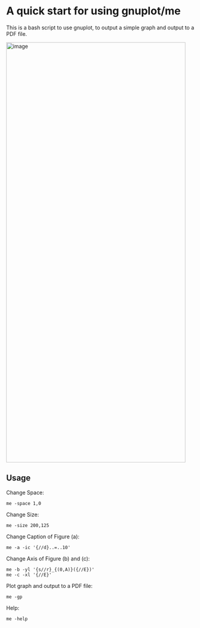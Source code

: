 # A quick start for using gnuplot/me

This is a bash script to use gnuplot, to output a simple graph and output to a PDF file.

<img width="480" height="1125" alt="image" src="https://github.com/user-attachments/assets/faaa4e88-e158-4008-9992-65e813244639" />

## Usage

Change Space:
~~~
me -space 1,0
~~~
Change Size:
~~~
me -size 200,125
~~~ 
Change Caption of Figure (a):
~~~
me -a -ic '{//d}..=..10'
~~~
Change Axis of Figure (b) and (c):
~~~
me -b -yl '{s//r}_{(0,A)}({//E})'
me -c -xl '{//E}'
~~~
Plot graph and output to a PDF file:
~~~
me -gp
~~~
Help:
~~~
me -help
~~~
